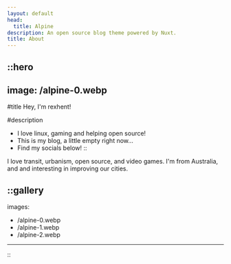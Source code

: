 ```yaml
---
layout: default
head:
  title: Alpine
description: An open source blog theme powered by Nuxt.
title: About
---
```


::hero
---
image: /alpine-0.webp
---
#title
Hey, I'm rexhent!

#description
- I love linux, gaming and helping open source!
- This is my blog, a little empty right now\...
- Find my socials below!
::

I love transit, urbanism, open source, and video games. I'm from Australia, and and interesting in improving our cities.

::gallery
---
images:
  - /alpine-0.webp
  - /alpine-1.webp
  - /alpine-2.webp
---
::
